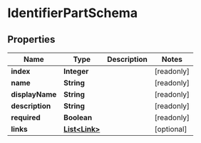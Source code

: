 

# IdentifierPartSchema

## Properties

Name | Type | Description | Notes
------------ | ------------- | ------------- | -------------
**index** | **Integer** |  |  [readonly]
**name** | **String** |  |  [readonly]
**displayName** | **String** |  |  [readonly]
**description** | **String** |  |  [readonly]
**required** | **Boolean** |  |  [readonly]
**links** | [**List&lt;Link&gt;**](Link.md) |  |  [optional]



